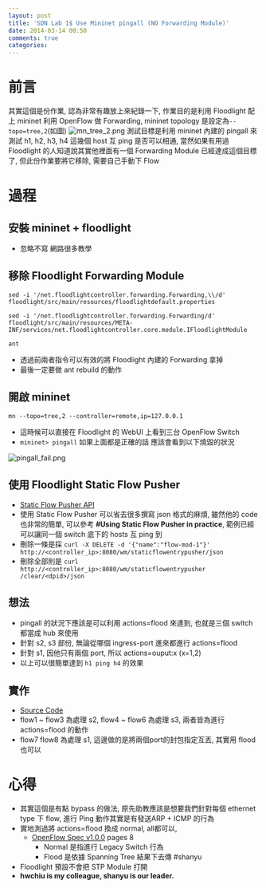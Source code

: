 ```yaml
---
layout: post
title: 'SDN Lab 1$ Use Mininet pingall (NO Forwarding Module)'
date: 2014-03-14 00:50
comments: true
categories: 
---
```

# 前言
其實這個是份作業, 認為非常有趣放上來紀錄一下, 作業目的是利用 Floodlight 配上 mininet 利用 OpenFlow 做 Forwarding, mininet topology 是設定為```--topo=tree,2```(如圖)
<img class="center" src="http://user-image.logdown.io/user/5820/blog/5842/post/188239/bp89nmjiQyWnwTWIqT7d_mn_tree_2.png" alt="mn_tree_2.png">
測試目標是利用 mininet 內建的 pingall 來測試 h1, h2, h3, h4 這幾個 host 互 ping 是否可以相通, 當然如果有用過 Floodlight 的人知道說其實他裡面有一個 Forwarding Module 已經達成這個目標了, 但此份作業要將它移除, 需要自己手動下 Flow

# 過程
## 安裝 mininet + floodlight
* 忽略不寫 網路很多教學

## 移除 Floodlight Forwarding Module
```
sed -i '/net.floodlightcontroller.forwarding.Forwarding,\\/d' floodlight/src/main/resources/floodlightdefault.properties

sed -i '/net.floodlightcontroller.forwarding.Forwarding/d' floodlight/src/main/resources/META-INF/services/net.floodlightcontroller.core.module.IFloodlightModule

ant 
```
* 透過前兩者指令可以有效的將 Floodlight 內建的 Forwarding 拿掉
* 最後一定要做 ant rebuild 的動作

## 開啟 mininet 
```
mn --topo=tree,2 --controller=remote,ip=127.0.0.1
```
* 這時候可以直接在 Floodlight 的 WebUI 上看到三台 OpenFlow Switch 
* ```mininet> pingall``` 如果上面都是正確的話 應該會看到以下燒毀的狀況
<img class="center" src="http://user-image.logdown.io/user/5820/blog/5842/post/188239/wrKwjBKWTaeJDe1qsDVg_pingall_fail.png" alt="pingall_fail.png">


## 使用 Floodlight Static Flow Pusher
* [Static Flow Pusher API](http://www.openflowhub.org/display/floodlightcontroller/Static+Flow+Pusher+API)
* 使用 Static Flow Pusher 可以省去很多撰寫 json 格式的麻煩, 雖然他的 code 也非常的簡單, 可以參考 **#Using Static Flow Pusher in practice**, 範例已經可以讓同一個 switch 底下的 hosts 互 ping 到
* 刪除一條是採 ```curl -X DELETE -d '{"name":"flow-mod-1"}' http://<controller_ip>:8080/wm/staticflowentrypusher/json``` 
* 刪除全部則是 ```curl http://<controller_ip>:8080/wm/staticflowentrypusher /clear/<dpid>/json```

## 想法
* pingall 的狀況下應該是可以利用 actions=flood 來達到, 也就是三個 switch 都當成 hub 來使用
* 針對 s2, s3 部份, 無論從哪個 ingress-port 進來都進行 actions=flood
* 針對 s1, 因他只有兩個 port, 所以 actions=ouput:x (x=1,2)
* 以上可以很簡單達到 ```h1 ping h4``` 的效果

## 實作
* [Source Code](https://gist.github.com/pichuang/9533626)
* flow1 ~ flow3 為處理 s2, flow4 ~ flow6 為處理 s3, 兩者皆為進行 actions=flood 的動作
* flow7 flow8 為處理 s1, 這邊做的是將兩個port的封包指定互丟, 其實用 flood 也可以


# 心得
* 其實這個是有點 bypass 的做法, 原先助教應該是想要我們針對每個 ethernet type 下 flow, 進行 Ping 動作其實是有發送ARP + ICMP 的行為
* 實地測過將 actions=flood 換成 normal, all都可以, 
  * [OpenFlow Spec v1.0.0](https://www.opennetworking.org/images/stories/downloads/sdn-resources/onf-specifications/openflow/openflow-spec-v1.0.0.pdf) pages 8
  	* Normal 是指進行 Legacy Switch 行為
    * Flood 是依據 Spanning Tree 結果下去傳 #shanyu
* Floodlight 預設不會把 STP Module 打開
* **hwchiu is my colleague, shanyu is our leader.**